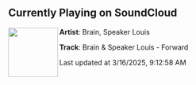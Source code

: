 ## Currently Playing on SoundCloud

[<img align="left" width="100" src="https://i1.sndcdn.com/artworks-yguMuxIHfi0vEaLB-0hvIkg-t500x500.jpg">](https://soundcloud.com/basiliskbass/brain-speaker-louis-forward)

**Artist**: Brain, Speaker Louis 

**Track**: Brain & Speaker Louis - Forward

Last updated at 3/16/2025, 9:12:58 AM
